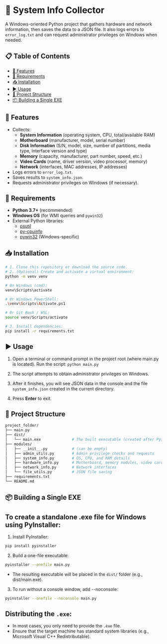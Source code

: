 # 🚀 System Info Collector

A Windows-oriented Python project that gathers hardware and network information, then saves the data to a JSON file. It also logs errors to `error_log.txt` and can request administrator privileges on Windows when needed.

## 📋 Table of Contents
- [🌟 Features](#-features)
- [🔧 Requirements](#-requirements)
- [📥 Installation](#-installation)
- [▶️ Usage](#️-usage)
- [📂 Project Structure](#-project-structure)
- [📦 Building a Single EXE](#-building-a-single-exe)

## 🌟 Features
- Collects:
  - **System Information** (operating system, CPU, total/available RAM)
  - **Motherboard** (manufacturer, model, serial number)
  - **Disk Information** (S/N, model, size, number of partitions, media type, interface version and type)
  - **Memory** (capacity, manufacturer, part number, speed, etc.)
  - **Video Cards** (name, driver version, video processor, memory)
  - **Network** (interfaces, MAC addresses, IP addresses)
- Logs errors to `error_log.txt`.
- Saves results to `system_info.json`.
- Requests administrator privileges on Windows (if necessary).

## 🔧 Requirements
- **Python 3.7+** (recommended)
- **Windows OS** (for WMI queries and `pywin32`)
- External Python libraries:
  - [psutil](https://pypi.org/project/psutil/)
  - [py-cpuinfo](https://pypi.org/project/py-cpuinfo/)
  - [pywin32](https://pypi.org/project/pywin32/) (Windows-specific)

## 📥 Installation
```bash
# 1. Clone this repository or download the source code.
# 2. (Optional) Create and activate a virtual environment:
python -m venv venv

# On Windows (cmd):
venv\Scripts\activate

# Or Windows PowerShell:
.\venv\Scripts\Activate.ps1

# Or Git Bash / WSL:
source venv/Scripts/activate

# 3. Install dependencies:
pip install -r requirements.txt
```
## ▶️ Usage
1. Open a terminal or command prompt in the project root (where main.py is located).
 Run the script: ```python main.py```

2. The script attempts to obtain administrator privileges on Windows.
3. After it finishes, you will see JSON data in the console and the file `system_info.json` created in the current directory.
4. Press **Enter** to exit.

## 📂 Project Structure
```bash
project_folder/
├── main.py
├── dist/
│   └── main.exe              # The built executable (created after PyInstaller packaging)
├── modules/
│   ├── __init__.py           # (can be empty)
│   ├── admin_utils.py        # Admin privilege checks and requests
│   ├── system_info.py        # OS, CPU, and RAM details
│   ├── hardware_info.py      # Motherboard, memory modules, video cards
│   ├── network_info.py       # Network interfaces
│   └── file_utils.py         # JSON file saving
├── requirements.txt
└── README.md
```
## 📦 Building a Single EXE

## To create a standalone .exe file for Windows using PyInstaller:
1. Install PyInstaller:
```bash
pip install pyinstaller
```
2. Build a one-file executable:
```bash
pyinstaller --onefile main.py
```
* The resulting executable will be placed in the `dist/` folder (e.g., dist/main.exe).

3. To run without a console window, add --noconsole:
```bash
pyinstaller --onefile --noconsole main.py
```
## Distributing the ```.exe```:
* In most cases, you only need to provide the ```.exe``` file.
* Ensure that the target machine has standard system libraries (e.g., Microsoft Visual C++ Redistributable).
